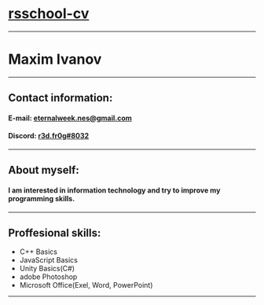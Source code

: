# [rsschool-cv](https://github.com/R3dFr0g/rsschool-cv)
---
# Maxim Ivanov
---
## Contact information:
  
#### E-mail: eternalweek.nes@gmail.com
#### Discord: [r3d.fr0g#8032](https://discord.gg/Ja6VSmhv6h) 
---  
## About myself:
#### I am interested in information technology and try to improve my programming skills.  
---
## Proffesional skills:
+ C++ Basics
+ JavaScript Basics
+ Unity Basics(C#)
+ adobe Photoshop
+ Microsoft Office(Exel, Word, PowerPoint)
---
